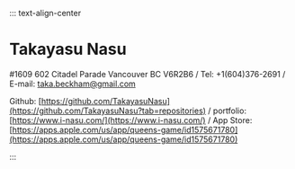 ::: text-align-center

# Takayasu Nasu

#1609 602 Citadel Parade Vancouver BC V6R2B6 / Tel: +1(604)376-2691 / E-mail: taka.beckham@gmail.com

Github: [https://github.com/TakayasuNasu](https://github.com/TakayasuNasu?tab=repositories) / portfolio: [https://www.i-nasu.com/](https://www.i-nasu.com/) / App Store: [https://apps.apple.com/us/app/queens-game/id1575671780](https://apps.apple.com/us/app/queens-game/id1575671780)

:::
